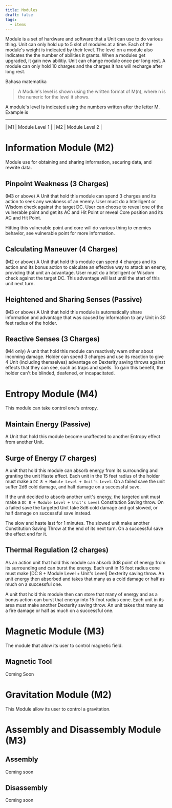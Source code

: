 ```yaml
---
title: Modules
draft: false
tags:
  - items
---
```

Module is a set of hardware and software that a Unit can use to do various thing. Unit can only hold up to 5 slot of modules at a time. Each of the module's weight is indicated by their level. The level on a module also indicates the the number of abilities it grants. When a modules get upgraded, it gain new abilitiy. Unit can change module once per long rest. A module can only hold 10 charges and the charges it has will recharge after long rest.

Bahasa matematika
> A Module's level is shown using the written format of M(n), where n is the numeric for the level it shows.

A module's level is indicated using the numbers written after the letter M.
Example is
_______________________
| M1 | Module Level 1 |
| M2 | Module Level 2 |

# Information Module (M2)
Module use for obtaining and sharing information, securing data, and rewrite data. 
## Pinpoint Weakness (3 Charges)
(M3 or above) A Unit that hold this module can spend 3 charges and its action to seek any weakness of an enemy. User must do a Intelligent or Wisdom check against the target DC. User can choose to reveal one of the vulnerable point and get its AC and Hit Point or reveal Core position and its AC and Hit Point.

Hitting this vulnerable point and core will do various thing to enemies behavior, see vulnerable point for more information.
## Calculating Maneuver (4 Charges)
(M2 or above) A Unit that hold this module can spend 4 charges and its action and its bonus action to calculate an effective way to attack an enemy, providing that unit an advantage. User must do a Intelligent or Wisdom check against the target DC. This advantage will last until the start of this unit next turn.
## Heightened and Sharing Senses (Passive)
(M3 or above) A Unit that hold this module is automatically share information and advantage that was caused by information to any Unit in 30 feet radius of the holder. 
## Reactive Senses (3 Charges)
(M4 only) A unit that hold this module can reactively warn other about incoming damage. Holder can spend 3 charges and use its reaction to give 4 Unit (including themselves) advantage on Dexterity saving throws against effects that they can see, such as traps and spells. To gain this benefit, the holder can't be blinded, deafened, or incapacitated.


# Entropy Module (M4)
This module can take control one's entropy.
## Maintain Energy (Passive)
A Unit that hold this module become unaffected to another Entropy effect from another Unit. 
## Surge of Energy (7 charges)
A unit that hold this module can absorb energy from its surrounding and granting the unit Haste effect. Each unit in the 15 feet radius of the holder must make a `DC 8 + Module Level + Unit's Level`. On a failed save the unit suffer 2d6 cold damage, and half damage on a successful save.

If the unit decided to absorb another unit's energy, the targeted unit must make a `DC 8 + Module Level + Unit's Level` Constitution Saving throw. On a failed save the targeted Unit take 8d6 cold damage and got slowed, or half damage on successful save instead. 

The slow and haste last for 1 minutes. The slowed unit make another Constitution Saving Throw at the end of its next turn. On a successful save the effect end for it. 
## Thermal Regulation (2 charges)
As an action unit that hold this module can absorb 3d8 point of energy from its surrounding and can burst the energy. Each unit in 15 foot radius cone must make [DC 8 + Module Level + Unit's Level] Dexterity saving throw. An unit energy then absorbed and takes that many as a cold damage or half as much on a successful one. 

A unit that hold this module then can store that many of energy and as a bonus action can burst that energy into 15-foot radius cone. Each unit in its area must make another Dexterity saving throw. An unit takes that many as a fire damage or half as much on a successful one. 


# Magnetic Module (M3)
The module that allow its user to control magnetic field.
## Magnetic Tool
Coming Soon

# Gravitation Module (M2)
This Module allow its user to control a gravitation.

# Assembly and Disassembly Module (M3)
## Assembly
Coming soon
## Disassembly
Coming soon
